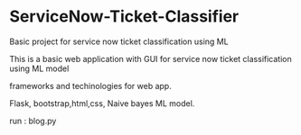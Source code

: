 # ServiceNow-Ticket-Classifier
Basic project for service now ticket classification using ML 



This is a basic web application with GUI  for service now ticket classification using ML model

frameworks and techinologies for web app.

Flask, bootstrap,html,css, Naive bayes ML model.

run : blog.py



 
